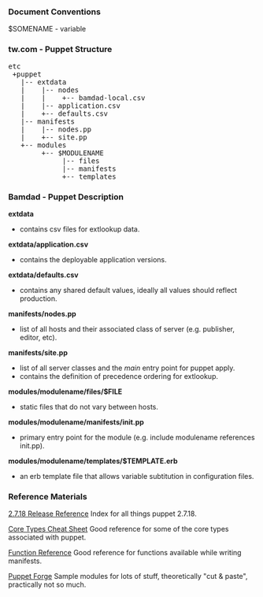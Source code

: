 ### Document Conventions

$SOMENAME - variable

### tw.com - Puppet Structure

<pre>
etc
 +puppet
   |-- extdata
   |    |-- nodes
   |    |    +-- bamdad-local.csv
   |    |-- application.csv
   |    +-- defaults.csv
   |-- manifests
   |    |-- nodes.pp
   |    +-- site.pp
   +-- modules
        +-- $MODULENAME
             |-- files
             |-- manifests
             +-- templates
</pre>


### Bamdad - Puppet Description

__extdata__
- contains csv files for extlookup data.

__extdata/application.csv__
- contains the deployable application versions.

__extdata/defaults.csv__
- contains any shared default values, ideally all values should reflect production. 

__manifests/nodes.pp__
- list of all hosts and their associated class of server (e.g. publisher, editor, etc).

__manifests/site.pp__
- list of all server classes and the *main* entry point for puppet apply.
- contains the definition of precedence ordering for extlookup.

__modules/modulename/files/$FILE__
- static files that do not vary between hosts.

__modules/modulename/manifests/init.pp__
- primary entry point for the module (e.g. include modulename references init.pp).

__modules/modulename/templates/$TEMPLATE.erb__
- an erb template file that allows variable subtitution in configuration files.

### Reference Materials

[2.7.18 Release Reference](http://docs.puppetlabs.com/references/2.7.18/)
Index for all things puppet 2.7.18.

[Core Types Cheat Sheet](http://docs.puppetlabs.com/puppet_core_types_cheatsheet.pdf)
Good reference for some of the core types associated with puppet.

[Function Reference](http://docs.puppetlabs.com/references/stable/function.html)
Good reference for functions available while writing manifests.

[Puppet Forge](http://forge.puppetlabs.com/)
Sample modules for lots of stuff, theoretically "cut & paste", practically not so much.
